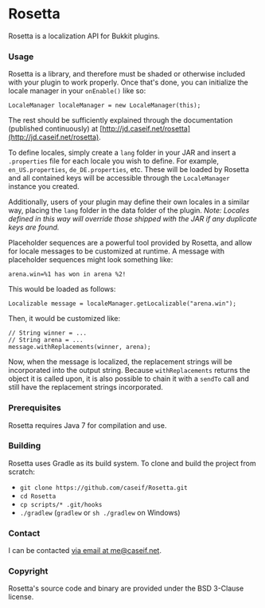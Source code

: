 # Rosetta

Rosetta is a localization API for Bukkit plugins.

### Usage

Rosetta is a library, and therefore must be shaded or otherwise included with your plugin to work properly. Once that's
done, you can initialize the locale manager in your `onEnable()` like so:

```
LocaleManager localeManager = new LocaleManager(this);
```

The rest should be sufficiently explained through the documentation (published continuously) at
[http://jd.caseif.net/rosetta](http://jd.caseif.net/rosetta).

To define locales, simply create a `lang` folder in your JAR and insert a `.properties` file for each locale you wish to
define. For example, `en_US.properties`, `de_DE.properties`, etc. These will be loaded by Rosetta and all contained keys
will be accessible through the `LocaleManager` instance you created.

Additionally, users of your plugin may define their own locales in a similar way, placing the `lang` folder in the data
folder of the plugin. *Note: Locales defined in this way will override those shipped with the JAR if any duplicate keys are
found.*

Placeholder sequences are a powerful tool provided by Rosetta, and allow for locale messages to be customized at
runtime. A message with placeholder sequences might look something like:

```
arena.win=%1 has won in arena %2!
```

This would be loaded as follows:

```
Localizable message = localeManager.getLocalizable("arena.win");
```

Then, it would be customized like:

```
// String winner = ...
// String arena = ...
message.withReplacements(winner, arena);
```

Now, when the message is localized, the replacement strings will be incorporated into the output string. Because
`withReplacements` returns the object it is called upon, it is also possible to chain it with a `sendTo` call and still
have the replacement strings incorporated.

### Prerequisites

Rosetta requires Java 7 for compilation and use.

### Building

Rosetta uses Gradle as its build system. To clone and build the project from scratch:

- `git clone https://github.com/caseif/Rosetta.git`
- `cd Rosetta`
- `cp scripts/* .git/hooks`
- `./gradlew` (`gradlew` or `sh ./gradlew` on Windows)

### Contact

I can be contacted [via email at me@caseif.net](mailto:me@caseif.net).

### Copyright

Rosetta's source code and binary are provided under the BSD 3-Clause license.
